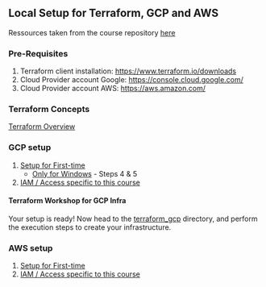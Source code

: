 ## Local Setup for Terraform, GCP and AWS

Ressources taken from the course repository [here](https://github.com/DataTalksClub/data-engineering-zoomcamp/tree/main/01-docker-terraform/1_terraform_gcp)

### Pre-Requisites
1. Terraform client installation: https://www.terraform.io/downloads
2. Cloud Provider account Google: https://console.cloud.google.com/ 
3. Cloud Provider account AWS: https://aws.amazon.com/

### Terraform Concepts
[Terraform Overview](1_terraform_overview.md)

### GCP setup

1. [Setup for First-time](2_gcp_overview.md#initial-setup)
    * [Only for Windows](windows.md) - Steps 4 & 5
2. [IAM / Access specific to this course](2_gcp_overview.md#setup-for-access)

#### Terraform Workshop for GCP Infra
Your setup is ready!
Now head to the [terraform_gcp](terraform_gcp) directory, and perform the execution steps to create your infrastructure.


### AWS setup
1. [Setup for First-time](3_aws_overview.md#initial-setup)
2. [IAM / Access specific to this course](3_aws_overview.md#Setting-up-aws-access-key-credentials-for-terraform)